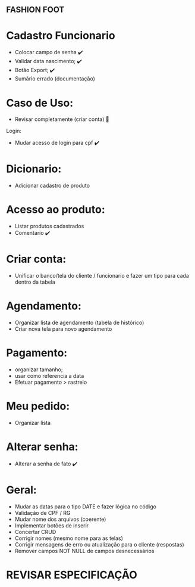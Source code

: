 ## FASHION FOOT

# Cadastro Funcionario
- Colocar campo de senha :heavy_check_mark:
- Validar data nascimento; :heavy_check_mark:
- Botão Export; :heavy_check_mark:
- Sumário errado (documentação)

# Caso de Uso:
- Revisar completamente (criar conta) :arrows_counterclockwise:

Login:
- Mudar acesso de login para cpf :heavy_check_mark:

# Dicionario:
- Adicionar cadastro de produto

# Acesso ao produto:
- Listar produtos cadastrados
- Comentario :heavy_check_mark:

# Criar conta:
- Unificar o banco/tela do cliente / funcionario e fazer um tipo para cada dentro da tabela

# Agendamento:
- Organizar lista de agendamento (tabela de histórico)
- Criar nova tela para novo agendamento

# Pagamento:
- organizar tamanho;
- usar como referencia a data
- Efetuar pagamento > rastreio

# Meu pedido:
- Organizar lista

# Alterar senha:
- Alterar a senha de fato :heavy_check_mark:

# Geral:
- Mudar as datas para o tipo DATE e fazer lógica no código 
- Validação de CPF / RG
- Mudar nome dos arquivos (coerente)
- Implementar botões de inserir
- Concertar CRUD
- Corrigir nomes (mesmo nome para as telas)
- Corrigir mensagens de erro ou atualização para o cliente (respostas)
- Remover campos NOT NULL de campos desnecessários

# REVISAR ESPECIFICAÇÃO

